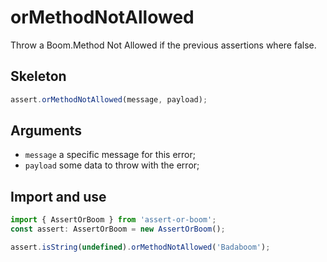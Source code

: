 # orMethodNotAllowed

Throw a Boom.Method Not Allowed if the previous assertions where false.

## Skeleton

```ts
assert.orMethodNotAllowed(message, payload);
```

## Arguments

- `message` a specific message for this error;
- `payload` some data to throw with the error;

## Import and use

```ts
import { AssertOrBoom } from 'assert-or-boom';
const assert: AssertOrBoom = new AssertOrBoom();

assert.isString(undefined).orMethodNotAllowed('Badaboom');
```

